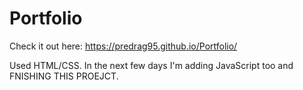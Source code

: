 # Portfolio

Check it out here: https://predrag95.github.io/Portfolio/

Used HTML/CSS. In the next few days I'm adding JavaScript too and FNISHING THIS PROEJCT.
